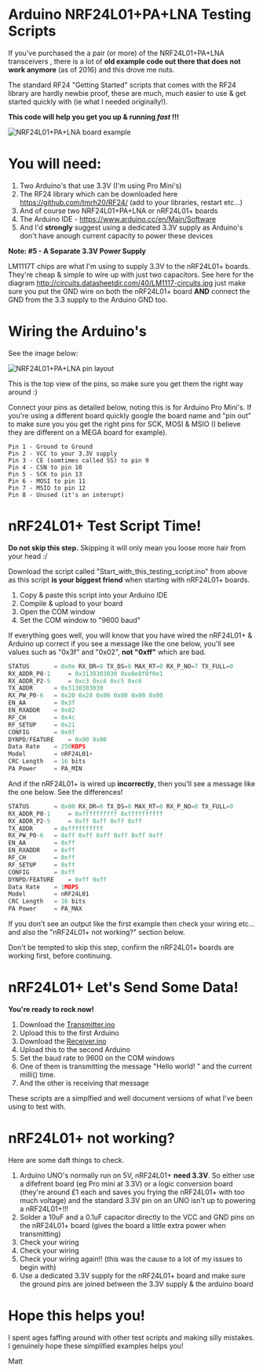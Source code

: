 # Arduino NRF24L01+PA+LNA Testing Scripts

If you've purchased the a pair (or more) of the NRF24L01+PA+LNA transceivers , there is a lot of **old example code out there that does not work anymore** (as of 2016) and this drove me nuts.

The standard RF24 "Getting Started" scripts that comes with the RF24 library are hardly newbie proof, these are much, much easier to use & get started quickly with (ie what I needed originally!).

**This code will help you get you up & running *fast* !!!**

![NRF24L01+PA+LNA board example](http://www.elecfreaks.com/wiki/images/1/1d/N24l01_figure20.jpg)

# You will need:

1. Two Arduino's that use 3.3V (I'm using Pro Mini's)
2. The RF24 library which can be downloaded here https://github.com/tmrh20/RF24/ (add to your libraries, restart etc...)
3. And of course two NRF24L01+PA+LNA or nRF24L01+ boards
4. The Arduino IDE - https://www.arduino.cc/en/Main/Software
5. And I'd **strongly** suggest using a dedicated 3.3V supply as Arduino's don't have anough current capacity to power these devices

**Note: #5 - A Separate 3.3V Power Supply**

LM1117T chips are what I'm using to supply 3.3V to the nRF24L01+ boards. They're cheap & simple to wire up with just two capacitors. See here for the diagram http://circuits.datasheetdir.com/40/LM1117-circuits.jpg just make sure you put the GND wire on both the nRF24L01+ board  **AND** connect the GND from the 3.3 supply to the Arduino GND too.

# Wiring the Arduino's

See the image below:

![NRF24L01+PA+LNA pin layout](https://arduino-info.wikispaces.com/file/view/24L01Pinout-800.jpg/243330999/24L01Pinout-800.jpg)

This is the top view of the pins, so make sure you get them the right way around :)

Connect your pins as detailed below, noting this is for Arduino Pro Mini's. If you're using a different board quickly google the board name and "pin out" to make sure you you get the right pins for SCK, MOSI & MSIO (I believe they are different on a MEGA board for example).

```
Pin 1 - Ground to Ground
Pin 2 - VCC to your 3.3V supply
Pin 3 - CE (somtimes called SS) to pin 9
Pin 4 - CSN to pin 10
Pin 5 - SCK to pin 13
Pin 6 - MOSI to pin 11
Pin 7 - MSIO to pin 12
Pin 8 - Unused (it's an interupt)
```

# nRF24L01+ Test Script Time!

**Do not skip this step.**  Skipping it will only mean you loose more hair from your head :/

Download the script called "Start_with_this_testing_script.ino" from above as this script **is your biggest friend** when starting with nRF24L01+ boards.

1. Copy & paste this script into your Arduino IDE
2. Compile & upload to your board
3. Open the COM window
4. Set the COM window to "9600 baud"
 
If everything goes well, you will know that you have wired the nRF24L01+ & Arduino up correct if you see a message like the one below, you'll see values such as "0x3f" and "0x02", **not "0xff"** which are bad.

```c
STATUS		 = 0x0e RX_DR=0 TX_DS=0 MAX_RT=0 RX_P_NO=7 TX_FULL=0
RX_ADDR_P0-1	 = 0x3130303030 0xe8e8f0f0e1
RX_ADDR_P2-5	 = 0xc3 0xc4 0xc5 0xc6
TX_ADDR		 = 0x3130303030
RX_PW_P0-6	 = 0x20 0x20 0x00 0x00 0x00 0x00
EN_AA		 = 0x3f
EN_RXADDR	 = 0x02
RF_CH		 = 0x4c
RF_SETUP	 = 0x21
CONFIG		 = 0x0f
DYNPD/FEATURE	 = 0x00 0x00
Data Rate	 = 250KBPS
Model		 = nRF24L01+
CRC Length	 = 16 bits
PA Power	 = PA_MIN
```

And if the nRF24L01+ is wired up **incorrectly**, then you'll see a message like the one below. See the differences!

```c
STATUS		 = 0x00 RX_DR=0 TX_DS=0 MAX_RT=0 RX_P_NO=0 TX_FULL=0
RX_ADDR_P0-1	 = 0xffffffffff 0xffffffffff
RX_ADDR_P2-5	 = 0xff 0xff 0xff 0xff
TX_ADDR		 = 0xffffffffff
RX_PW_P0-6	 = 0xff 0xff 0xff 0xff 0xff 0xff
EN_AA		 = 0xff
EN_RXADDR	 = 0xff
RF_CH		 = 0xff
RF_SETUP	 = 0xff
CONFIG		 = 0xff
DYNPD/FEATURE	 = 0xff 0xff
Data Rate	 = 1MBPS
Model		 = nRF24L01
CRC Length	 = 16 bits
PA Power	 = PA_MAX
```

If you don't see an output like the first example then check your wiring etc... and also the "nRF24L01+ not working?" section below.

Don't be tempted to skip this step, confirm the nRF24L01+ boards are working first, before continuing.

# nRF24L01+ Let's Send Some Data!

**You're ready to rock now!**

1. Download the [Transmitter.ino](https://github.com/moggiex/NRF24L01-PA-LNA-Testing-Scripts/blob/master/Transmitter.ino)
2. Upload this to the first Arduino
3. Download the [Receiver.ino](https://github.com/moggiex/NRF24L01-PA-LNA-Testing-Scripts/blob/master/Receiver.ino)
4. Upload this to the second Arduino
5. Set the baud rate to 9600 on the COM windows
6. One of them is transmitting the message  "Hello world! " and the current milli() time.
7. And the other is receiving that message

These scripts are a simplfied and well document versions of what I've been using to test with. 

# nRF24L01+ not working?

Here are some daft things to check.

1. Arduino UNO's normally run on 5V, nRF24L01+ **need 3.3V**. So either use a difefrent board (eg Pro mini at 3.3V) or a logic conversion board (they're around £1 each and saves you frying the nRF24L01+ with too much voltage) and the standard 3.3V pin on an UNO isn't up to powering a nRF24L01+!!!
2. Solder a 10uF and a 0.1uF capacitor directly to the VCC and GND pins on the nRF24L01+ board (gives the board a little extra power when transmitting)
3. Check your wiring 
4. Check your wiring
4. Check your wiring again!! (this was the cause to a lot of my issues to begin with)
5. Use a dedicated 3.3V supply for the nRF24L01+ board and make sure the ground pins are joined between the 3.3V supply & the arduino board

# Hope this helps you!
I spent ages faffing around with other test scripts and making silly mistakes. I genuinely hope these simplified examples helps you!

Matt
